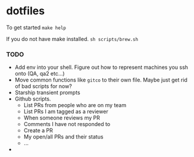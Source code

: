 # dotfiles

To get started `make help`

If you do not have make installed. `sh scripts/brew.sh`

### TODO

- Add env into your shell. Figure out how to represent machines you ssh onto (QA, qa2 etc...)
- Move common functions like `gitco` to their own file. Maybe just get rid of bad scripts for now?
- Starship transient prompts
- Github scripts.
  - List PRs from people who are on my team
  - List PRs I am tagged as a reviewer
  - When someone reviews my PR
  - Comments I have not responded to
  - Create a PR
  - My open/all PRs and their status
  - ...
-
